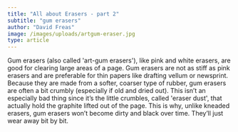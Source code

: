 ```yaml
---
title: "All about Erasers - part 2"
subtitle: "gum erasers"
author: "David Freas"
image: /images/uploads/artgum-eraser.jpg
type: article
---
```


Gum erasers (also called 'art-gum erasers'), like pink and white erasers, are good for clearing large areas of a page. Gum erasers are not as stiff as pink erasers and are preferable for thin papers like drafting vellum or newsprint. Because they are made from a softer, coarser type of rubber, gum erasers are often a bit crumbly (especially if old and dried out). This isn’t an especially bad thing since it’s the little crumbles, called 'eraser dust', that actually hold the graphite lifted out of the page. This is why, unlike kneaded erasers, gum erasers won’t become dirty and black over time. They’ll just wear away bit by bit.
